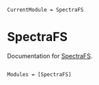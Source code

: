 ```@meta
CurrentModule = SpectraFS
```

# SpectraFS

Documentation for [SpectraFS](https://github.com/ggebbie/SpectraFS.jl).

```@index
```

```@autodocs
Modules = [SpectraFS]
```
